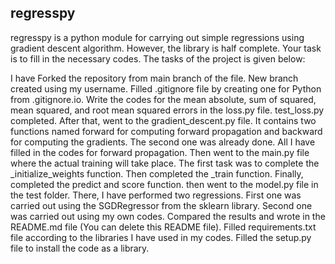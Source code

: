 ## regresspy

regresspy is a python module for carrying out simple regressions using gradient descent algorithm. However, the library is half complete. Your task is to fill in the necessary codes. The tasks of the project is given below:

I have Forked the repository from main branch of the file.
New branch created using my username.
Filled .gitignore file by creating one for Python from .gitignore.io.
Write the codes for the mean absolute, sum of squared, mean squared, and root mean squared errors in the loss.py file.
test_loss.py completed.
After that, went to the gradient_descent.py file. It contains two functions named forward for computing forward propagation and backward for computing the gradients. The second one was already done. All I have filled in the codes for forward propagation.
Then went to the main.py file where the actual training will take place. The first task was to complete the _initialize_weights function. Then completed the _train function. Finally, completed the predict and score function.
then went to the model.py file in the test folder. There, I have performed two regressions. First one was carried out using the SGDRegressor from the sklearn library. Second one was carried out using my own codes. Compared the results and wrote in the README.md file (You can delete this README file).
Filled requirements.txt file according to the libraries I have used in my codes.
Filled the setup.py file to install the code as a library.